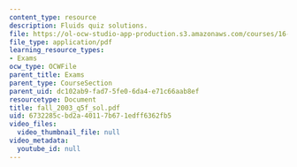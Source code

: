 ```yaml
---
content_type: resource
description: Fluids quiz solutions.
file: https://ol-ocw-studio-app-production.s3.amazonaws.com/courses/16-01-unified-engineering-i-ii-iii-iv-fall-2005-spring-2006/6732285cbd2a40117b671edff6362fb5_fall_2003_q5f_sol.pdf
file_type: application/pdf
learning_resource_types:
- Exams
ocw_type: OCWFile
parent_title: Exams
parent_type: CourseSection
parent_uid: dc102ab9-fad7-5fe0-6da4-e71c66aab8ef
resourcetype: Document
title: fall_2003_q5f_sol.pdf
uid: 6732285c-bd2a-4011-7b67-1edff6362fb5
video_files:
  video_thumbnail_file: null
video_metadata:
  youtube_id: null
---
```

